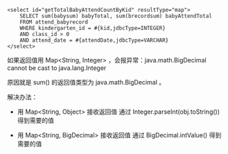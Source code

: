 ```
<select id="getTotalBabyAttendCountByKid" resultType="map">
    SELECT sum(babysum) babyTotal, sum(brecordsum) babyAttendTotal
    FROM attend_babyrecord
    WHERE kindergarten_id = #{kid,jdbcType=INTEGER}
    AND class_id > 0
    AND attend_date = #{attendDate,jdbcType=VARCHAR}
</select>
```

如果返回值用 Map<String, Integer> ，会报异常：java.math.BigDecimal cannot be cast to java.lang.Integer

原因就是 sum() 的返回值类型为 java.math.BigDecimal 。

解决办法：
- 用 Map<String, Object> 接收返回值
通过 Integer.parseInt(obj.toString()) 得到需要的值

- 用 Map<String, BigDecimal> 接收返回值
通过 BigDecimal.intValue() 得到需要的值
